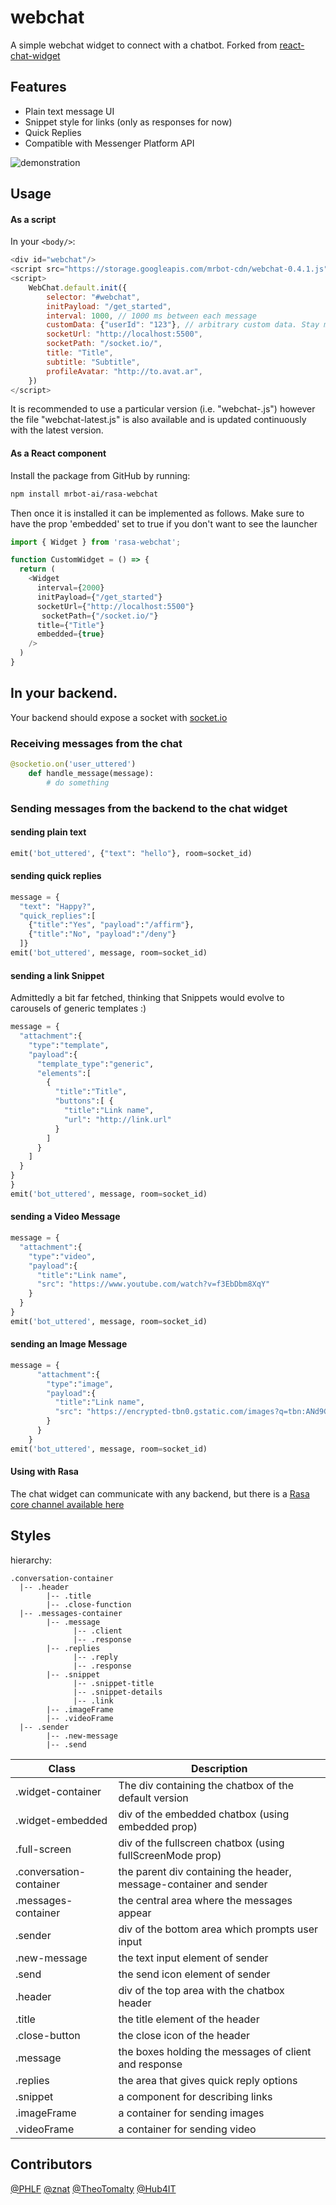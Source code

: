 # webchat

A simple webchat widget to connect with a chatbot. Forked from [react-chat-widget](https://github.com/Wolox/react-chat-widget)
## Features

- Plain text message UI
- Snippet style for links (only as responses for now)
- Quick Replies
- Compatible with Messenger Platform API

![demonstration](./assets/chat-demonstration.gif)

## Usage

#### As a script 

In your `<body/>`:
```javascript
<div id="webchat"/>
<script src="https://storage.googleapis.com/mrbot-cdn/webchat-0.4.1.js"></script>
<script>
    WebChat.default.init({
        selector: "#webchat",
        initPayload: "/get_started",
        interval: 1000, // 1000 ms between each message
        customData: {"userId": "123"}, // arbitrary custom data. Stay minimal as this will be added to the socket
        socketUrl: "http://localhost:5500",
        socketPath: "/socket.io/",
        title: "Title",
        subtitle: "Subtitle",
        profileAvatar: "http://to.avat.ar",
    })
</script>
```

It is recommended to use a particular version (i.e. "webchat-<version>.js") however the file "webchat-latest.js"
is also available and is updated continuously with the latest version.

#### As a React component

Install the package from GitHub by running:
```bash
npm install mrbot-ai/rasa-webchat
```

Then once it is installed it can be implemented as follows. Make sure to have the prop 'embedded'
set to true if you don't want to see the launcher
```javascript
import { Widget } from 'rasa-webchat';

function CustomWidget = () => {
  return (
    <Widget
      interval={2000}
      initPayload={"/get_started"}
      socketUrl={"http://localhost:5500"}
       socketPath={"/socket.io/"}
      title={"Title"}
      embedded={true}
    />
  )
}
```

## In your backend.

Your backend should expose a socket with [socket.io](http://socket.io)

### Receiving messages from the chat

```python
@socketio.on('user_uttered')
    def handle_message(message):
        # do something
```          

### Sending messages from the backend to the chat widget

#### sending plain text

```python
emit('bot_uttered', {"text": "hello"}, room=socket_id)
```

#### sending quick replies

```python
message = {
  "text": "Happy?",
  "quick_replies":[
    {"title":"Yes", "payload":"/affirm"},
    {"title":"No", "payload":"/deny"}
  ]}
emit('bot_uttered', message, room=socket_id)
```

#### sending a link Snippet

Admittedly a bit far fetched, thinking that Snippets would evolve to carousels
of generic templates :)

```python
message = {
  "attachment":{
    "type":"template",
    "payload":{
      "template_type":"generic",
      "elements":[
        {
          "title":"Title",
          "buttons":[ {
            "title":"Link name",
            "url": "http://link.url"
          }
        ]
      }
    ]
  }
}
}    
emit('bot_uttered', message, room=socket_id)
```

#### sending a Video Message

```python
message = {
  "attachment":{
    "type":"video",
    "payload":{
      "title":"Link name",
      "src": "https://www.youtube.com/watch?v=f3EbDbm8XqY"
    }
  }
}  
emit('bot_uttered', message, room=socket_id)
```

#### sending an Image Message

```python
message = {
      "attachment":{
        "type":"image",
        "payload":{
          "title":"Link name",
          "src": "https://encrypted-tbn0.gstatic.com/images?q=tbn:ANd9GcT_IX5FSDQLrwm9qvuXu_g7R9t_-3yBSycZ8OxpRXvMDaTAeBEW"
        }
      }
    }
emit('bot_uttered', message, room=socket_id)
```
#### Using with Rasa
The chat widget can communicate with any backend, but there is a [Rasa core channel
available here](https://github.com/mrbot-ai/rasa-addons/)


## Styles

hierarchy:
```
.conversation-container
  |-- .header
        |-- .title
        |-- .close-function
  |-- .messages-container
        |-- .message
              |-- .client
              |-- .response
        |-- .replies
              |-- .reply
              |-- .response
        |-- .snippet
              |-- .snippet-title
              |-- .snippet-details
              |-- .link
        |-- .imageFrame
        |-- .videoFrame
  |-- .sender
        |-- .new-message
        |-- .send
```

| Class                   |  Description                                                        |
|-------------------------|---------------------------------------------------------------------|
| .widget-container       | The div containing the chatbox of the default version               |
| .widget-embedded        | div of the embedded chatbox (using embedded prop)                   |
| .full-screen            | div of the fullscreen chatbox (using fullScreenMode prop)           |
| .conversation-container | the parent div containing the header, message-container and sender  |
| .messages-container     | the central area where the messages appear                          |
| .sender                 | div of the bottom area which prompts user input                     |
| .new-message            | the text input element of sender                                    |
| .send                   | the send icon element of sender                                     |
| .header                 | div of the top area with the chatbox header                         |
| .title                  | the title element of the header                                     |
| .close-button           | the close icon of the header                                        |
| .message                | the boxes holding the messages of client and response               |
| .replies                | the area that gives quick reply options                             |
| .snippet                | a component for describing links                                    |
| .imageFrame             | a container for sending images                                      |
| .videoFrame             | a container for sending video                                       |


## Contributors
[@PHLF](https://github.com/phlf)
[@znat](https://github.com/znat)
[@TheoTomalty](https://github.com/TheoTomalty)
[@Hub4IT](https://github.com/Hub4IT)
